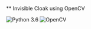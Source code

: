 ** Invisible Cloak using OpenCV

 ![Python 3.6](https://img.shields.io/badge/Python-3.6-brightgreen.svg) ![OpenCV](https://img.shields.io/badge/OpenCV-Project-orange.svg)

